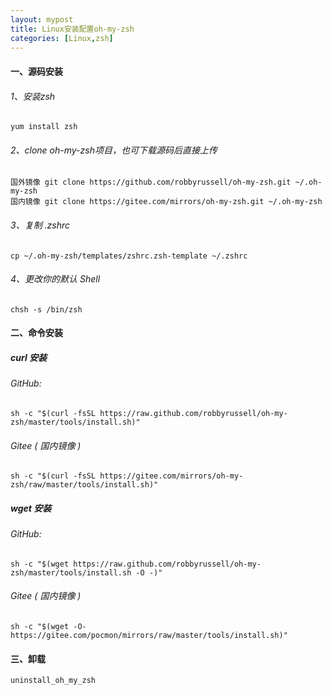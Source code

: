```yaml
---
layout: mypost
title: Linux安装配置oh-my-zsh
categories: [Linux,zsh]
---
```

#### 一、源码安装

###### 1、安装zsh
```shell
yum install zsh
```

###### 2、clone oh-my-zsh项目，也可下载源码后直接上传
```shell
国外镜像 git clone https://github.com/robbyrussell/oh-my-zsh.git ~/.oh-my-zsh
国内镜像 git clone https://gitee.com/mirrors/oh-my-zsh.git ~/.oh-my-zsh
```

###### 3、复制 .zshrc
```shell
cp ~/.oh-my-zsh/templates/zshrc.zsh-template ~/.zshrc
```

###### 4、更改你的默认 Shell
```shell
chsh -s /bin/zsh
```

#### 二、命令安装
##### curl 安装
###### GitHub:
```shell
sh -c "$(curl -fsSL https://raw.github.com/robbyrussell/oh-my-zsh/master/tools/install.sh)"
```
###### Gitee ( 国内镜像 )
```shell
sh -c "$(curl -fsSL https://gitee.com/mirrors/oh-my-zsh/raw/master/tools/install.sh)"
```

##### wget 安装
###### GitHub:
```shell
sh -c "$(wget https://raw.github.com/robbyrussell/oh-my-zsh/master/tools/install.sh -O -)"
```

###### Gitee ( 国内镜像 )
```shell
sh -c "$(wget -O- https://gitee.com/pocmon/mirrors/raw/master/tools/install.sh)"
```

#### 三、卸载
```shell
uninstall_oh_my_zsh
```
